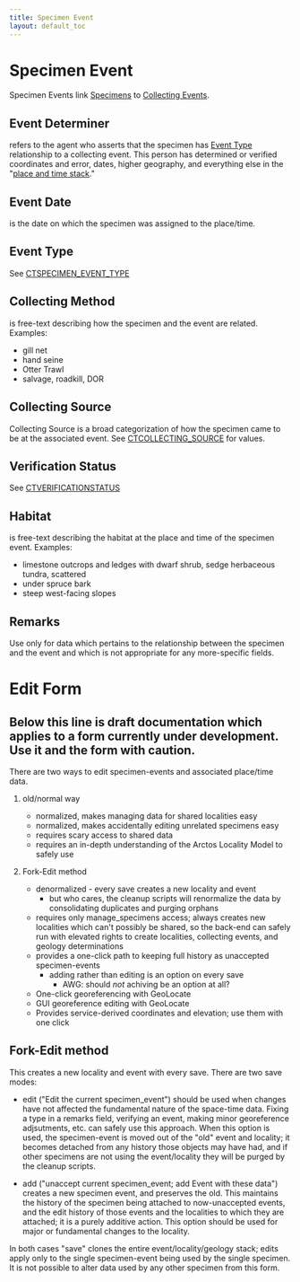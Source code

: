```yaml
---
title: Specimen Event
layout: default_toc
---
```


# Specimen Event


Specimen Events link [Specimens]({{site.baseurl}}/documentation/catalog.html) to [Collecting
Events]({{site.baseurl}}/documentation/collecting-event.html).



## Event Determiner

 refers to the agent who asserts that the specimen
has [Event Type](#type) relationship to a collecting event. This person
has determined or verified coordinates and error, dates, higher
geography, and everything else in the "[place and time
stack](/documentation/collecting-event/)."


## Event Date

 is the date on which the specimen was assigned to the
place/time.


## Event Type

 See
[CTSPECIMEN_EVENT_TYPE](http://arctos.database.museum/info/ctDocumentation.cfm?table=CTSPECIMEN_EVENT_TYPE)


## Collecting Method

 is free-text describing how the specimen and the
event are related. Examples:

-   gill net
-   hand seine
-   Otter Trawl
-   salvage, roadkill, DOR


## Collecting Source

Collecting Source is a broad categorization of how the specimen came to be at the associated event. 
 See
[CTCOLLECTING_SOURCE](http://arctos.database.museum/info/ctDocumentation.cfm?table=CTCOLLECTING_SOURCE) for values.


## Verification Status

 See
[CTVERIFICATIONSTATUS](http://arctos.database.museum/info/ctDocumentation.cfm?table=CTVERIFICATIONSTATUS)


## Habitat

 is free-text describing the habitat at the place and time of
the specimen event. Examples:

-   limestone outcrops and ledges with dwarf shrub, sedge herbaceous
    tundra, scattered
-   under spruce bark
-   steep west-facing slopes

## Remarks

Use only for data which pertains to the relationship between the specimen and the event and which is not appropriate
for any more-specific fields.

# Edit Form

## Below this line is draft documentation which applies to a form currently under development. Use it and the form with caution.

There are two ways to edit specimen-events and associated place/time data.

1.  old/normal way
	* normalized, makes managing data for shared localities easy
	* normalized, makes accidentally editing unrelated specimens easy
	* requires scary access to shared data
	* requires an in-depth understanding of the Arctos Locality Model to safely use

2. Fork-Edit method
	* denormalized - every save creates a new locality and event
	    * but who cares, the cleanup scripts will renormalize the data by consolidating duplicates and purging orphans
	* requires only manage_specimens access; always creates new localities which can't possibly be shared,
	so the back-end can safely run with elevated rights to create localities, collecting events, and geology determinations
	* provides a one-click path to keeping full history as unaccepted specimen-events
		* adding rather than editing is an option on every save
		    * AWG: should *not* achiving be an option at all?
	* One-click georeferencing with GeoLocate
	* GUI georeference editing with GeoLocate
	* Provides service-derived coordinates and elevation; use them with one click


## Fork-Edit method

This creates a new locality and event with every save. There are two save modes:

* edit ("Edit the current specimen_event") should be used when changes have not affected the fundamental nature of the space-time data.
Fixing a type in a remarks field, verifying an event, making minor georeference adjsutments, etc. can safely use this approach. When
this option is used, the specimen-event is moved out of the "old" event and locality; it becomes detached from any history those objects
may have had, and if other specimens are not using the event/locality they will be purged by the cleanup scripts.

* add ("unaccept current specimen_event; add Event with these data") creates a new specimen event, and preserves the old. This maintains
the history of the specimen being attached to now-unaccepted events, and the edit history of those events and the localities to
which they are attached; it is a purely additive action. This option should be used for major or fundamental changes to the locality.

In both cases "save" clones the entire event/locality/geology stack; edits apply only to the single specimen-event being used by the single specimen.
It is not possible to alter data used by any other specimen from this form.
